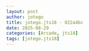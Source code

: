 ```yaml
---
layout: post
author: jotego
title: jotego.jts18 - 022a4bc
date: 2025-08-29
categories: [Arcade, jts18]
tags: [jotego.jts18]
---
```


